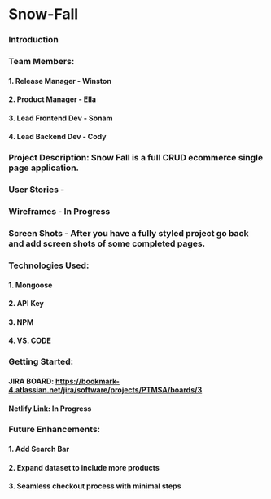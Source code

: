 # Snow-Fall

### Introduction

### Team Members:
#### 1. Release Manager - Winston
#### 2. Product Manager - Ella
#### 3. Lead Frontend Dev - Sonam
#### 4. Lead Backend Dev - Cody

### Project Description: Snow Fall is a full CRUD ecommerce single page application. 

### User Stories - 

### Wireframes - In Progress

### Screen Shots - After you have a fully styled project go back and add screen shots of some completed pages.

### Technologies Used:
#### 1. Mongoose
#### 2. API Key
#### 3. NPM
#### 4. VS. CODE

### Getting Started: 
#### JIRA BOARD: https://bookmark-4.atlassian.net/jira/software/projects/PTMSA/boards/3

#### Netlify Link: In Progress

### Future Enhancements: 

#### 1. Add Search Bar
#### 2. Expand dataset to include more products
#### 3. Seamless checkout process with minimal steps
